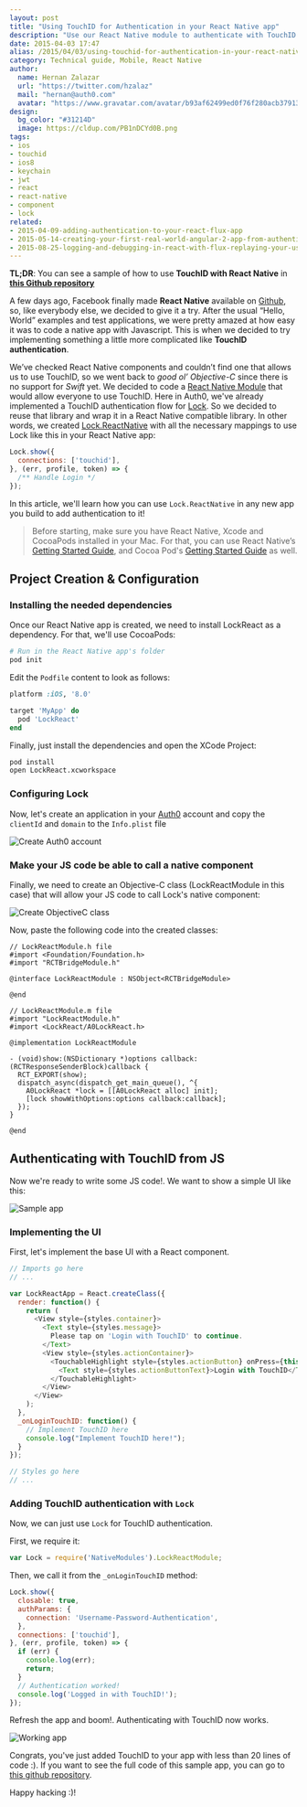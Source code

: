 ```yaml
---
layout: post
title: "Using TouchID for Authentication in your React Native app"
description: "Use our React Native module to authenticate with TouchID."
date: 2015-04-03 17:47
alias: /2015/04/03/using-touchid-for-authentication-in-your-react-native-app/
category: Technical guide, Mobile, React Native
author:
  name: Hernan Zalazar
  url: "https://twitter.com/hzalaz"
  mail: "hernan@auth0.com"
  avatar: "https://www.gravatar.com/avatar/b93af62499ed0f76f280acb37913f15d.png?size=200"
design:
  bg_color: "#31214D"
  image: https://cldup.com/PB1nDCYd0B.png
tags:
- ios
- touchid
- ios8
- keychain
- jwt
- react
- react-native
- component
- lock
related:
- 2015-04-09-adding-authentication-to-your-react-flux-app
- 2015-05-14-creating-your-first-real-world-angular-2-app-from-authentication-to-calling-an-api-and-everything-in-between
- 2015-08-25-logging-and-debugging-in-react-with-flux-replaying-your-users-actions
---
```


**TL;DR**: You can see a sample of how to use **TouchID with React Native** in **[this Github repository](https://github.com/auth0/Lock.ReactNative/tree/master/Example)**

<!-- more -->

A few days ago, Facebook finally made **React Native** available on [Github](https://github.com/facebook/react-native), so, like everybody else, we decided to give it a try.
After the usual “Hello, World” examples and test applications, we were pretty amazed at how easy it was to code a native app with Javascript.
This is when we decided to try implementing something a little more complicated like **TouchID authentication**.

We’ve checked React Native components and couldn’t find one that allows us to use TouchID, so we went back to _good ol’ Objective-C_ since there is no support for _Swift_ yet. We decided to code a [React Native Module](http://facebook.github.io/react-native/docs/nativemodulesios.html#content) that would allow everyone to use TouchID.
Here in Auth0, we've already implemented a TouchID authentication flow for [Lock](https://github.com/auth0/Lock.iOS-OSX#touchid). So we decided to reuse that library and wrap it in a React Native compatible library. In other words, we created [Lock.ReactNative](https://github.com/auth0/Lock.ReactNative) with all the necessary mappings to use Lock like this in your React Native app:

```js
Lock.show({
  connections: ['touchid'],
}, (err, profile, token) => {
  /** Handle Login */
});
```

In this article, we'll learn how you can use `Lock.ReactNative` in any new app you build to add authentication to it!

<!-- more -->


> Before starting, make sure you have React Native, Xcode and CocoaPods installed in your Mac. For that, you can use React Native’s [Getting Started Guide](http://facebook.github.io/react-native/docs/getting-started.html#content), and Cocoa Pod's [Getting Started Guide](http://guides.cocoapods.org/using/getting-started.html) as well.

## Project Creation & Configuration
### Installing the needed dependencies
Once our React Native app is created, we need to install LockReact as a dependency. For that, we'll use CocoaPods:

```bash
# Run in the React Native app's folder
pod init
```
Edit the `Podfile` content to look as follows:

```ruby
platform :iOS, '8.0'

target 'MyApp' do
  pod 'LockReact'
end
```
Finally, just install the dependencies and open the XCode Project:

```bash
pod install
open LockReact.xcworkspace
```

### Configuring Lock

Now, let's create an application in your [Auth0](https://manage.auth0.com/) account and copy the `clientId` and `domain` to the `Info.plist` file

![Create Auth0 account](https://cdn.auth0.com//blog/react-native-touchid/CreateApp.gif)

### Make your JS code be able to call a native component

Finally, we need to create an Objective-C class (LockReactModule in this case) that will allow your JS code to call Lock's native component:

![Create ObjectiveC class](https://cdn.auth0.com//blog/react-native-touchid/CreateClass.gif)

Now, paste the following code into the created classes:

```objc
// LockReactModule.h file
#import <Foundation/Foundation.h>
#import "RCTBridgeModule.h"

@interface LockReactModule : NSObject<RCTBridgeModule>

@end
```

```objc
// LockReactModule.m file
#import "LockReactModule.h"
#import <LockReact/A0LockReact.h>

@implementation LockReactModule

- (void)show:(NSDictionary *)options callback:(RCTResponseSenderBlock)callback {
  RCT_EXPORT(show);
  dispatch_async(dispatch_get_main_queue(), ^{
    A0LockReact *lock = [[A0LockReact alloc] init];
    [lock showWithOptions:options callback:callback];
  });
}

@end
```

## Authenticating with TouchID from JS

Now we're ready to write some JS code!. We want to show a simple UI like this:

![Sample app](https://cdn.auth0.com//blog/react-native-touchid/appImage.png)

### Implementing the UI

First, let's implement the base UI with a React component.

```js
// Imports go here
// ...

var LockReactApp = React.createClass({
  render: function() {
    return (
      <View style={styles.container}>
        <Text style={styles.message}>
          Please tap on 'Login with TouchID' to continue.
        </Text>
        <View style={styles.actionContainer}>
          <TouchableHighlight style={styles.actionButton} onPress={this._onLoginTouchID}>
            <Text style={styles.actionButtonText}>Login with TouchID</Text>
          </TouchableHighlight>
        </View>
      </View>
    );
  },
  _onLoginTouchID: function() {
    // Implement TouchID here
    console.log("Implement TouchID here!");
  }
});

// Styles go here
// ...
```

### Adding TouchID authentication with `Lock`
Now, we can just use `Lock` for TouchID authentication.

First, we require it:

```js
var Lock = require('NativeModules').LockReactModule;
```

Then, we call it from the `_onLoginTouchID` method:

```js
Lock.show({
  closable: true,
  authParams: {
    connection: 'Username-Password-Authentication',
  },
  connections: ['touchid'],
}, (err, profile, token) => {
  if (err) {
    console.log(err);
    return;
  }
  // Authentication worked!
  console.log('Logged in with TouchID!');
});
```

Refresh the app and boom!. Authenticating with TouchID now works.

![Working app](https://cdn.auth0.com//blog/react-native-touchid/AppFlow.gif)

Congrats, you've just added TouchID to your app with less than 20 lines of code :). If you want to see the full code of this sample app, you can go to [this github repository](https://github.com/auth0/Lock.ReactNative/tree/master/Example).

Happy hacking :)!
